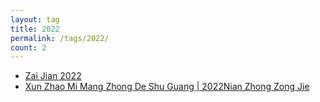 ```yaml
---
layout: tag
title: 2022
permalink: /tags/2022/
count: 2
---
```


- [Zai Jian 2022](https://zhaohongxuan.github.io/2022/12/31/bye-2022/)
- [Xun Zhao Mi Mang Zhong De Shu Guang  | 2022Nian Zhong Zong Jie ](https://skeathytomas.github.io/post/%E5%AF%BB%E6%89%BE%E8%BF%B7%E8%8C%AB%E4%B8%AD%E7%9A%84%E6%9B%99%E5%85%89-2022%E5%B9%B4%E7%BB%88%E6%80%BB%E7%BB%93/)

